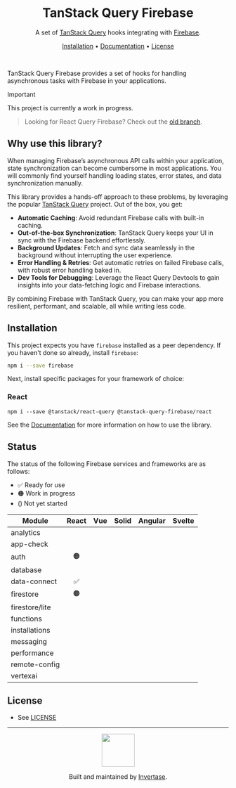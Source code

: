 <h1 align="center">TanStack Query Firebase</h1>
<p align="center">
  <span>A set of <a href="https://tanstack.com/query/latest">TanStack Query</a> hooks integrating with <a href="https://firebase.google.com/">Firebase</a>.</span>
</p>
<p align="center">
  <span><a href="#installation">Installation</a> &bull;
  <a href="https://invertase.docs.page/tanstack-query-firebase"> Documentation</a> &bull;
  <a href="/LICENSE.md">License</a></span>
</p>
<br />

TanStack Query Firebase provides a set of hooks for handling asynchronous tasks with Firebase in your applications.

> [!IMPORTANT]  
> This project is currently a work in progress.

> Looking for React Query Firebase? Check out the [old branch](https://github.com/invertase/tanstack-query-firebase/tree/react-query-firebase).

## Why use this library?

When managing Firebase’s asynchronous API calls within your application, state synchronization can become cumbersome in most applications. You will commonly find yourself handling loading states, error states, and data synchronization manually. 

This library provides a hands-off approach to these problems, by leveraging the popular [TanStack Query](https://tanstack.com/query/latest) project. Out of the box, you get:

- **Automatic Caching**: Avoid redundant Firebase calls with built-in caching.
- **Out-of-the-box Synchronization**: TanStack Query keeps your UI in sync with the Firebase backend effortlessly.
- **Background Updates**: Fetch and sync data seamlessly in the background without interrupting the user experience.
- **Error Handling & Retries**: Get automatic retries on failed Firebase calls, with robust error handling baked in.
- **Dev Tools for Debugging**: Leverage the React Query Devtools to gain insights into your data-fetching logic and Firebase interactions.

By combining Firebase with TanStack Query, you can make your app more resilient, performant, and scalable, all while writing less code.

## Installation

This project expects you have `firebase` installed as a peer dependency. If you haven't done so already, install `firebase`:

```bash
npm i --save firebase
```

Next, install specific packages for your framework of choice:

### React

```
npm i --save @tanstack/react-query @tanstack-query-firebase/react
```

See the [Documentation](https://invertase.docs.page/tanstack-query-firebase/react) for more information on how to use the library.

## Status

The status of the following Firebase services and frameworks are as follows:

- ✅ Ready for use
- 🟠 Work in progress
- () Not yet started

| Module         | React  | Vue   | Solid | Angular | Svelte |
|----------------|:------:|:-----:|:-----:|:-------:|:------:|
| analytics      |        |       |       |         |        |
| app-check      |        |       |       |         |        |
| auth           | 🟠     |       |       |         |        |
| database       |        |       |       |         |        |
| data-connect   | ✅     |       |       |         |        |
| firestore      | 🟠     |       |       |         |        |
| firestore/lite |        |       |       |         |        |
| functions      |        |       |       |         |        |
| installations  |        |       |       |         |        |
| messaging      |        |       |       |         |        |
| performance    |        |       |       |         |        |
| remote-config  |        |       |       |         |        |
| vertexai       |        |       |       |         |        |

## License

- See [LICENSE](/LICENSE)

---

<p align="center">
  <a href="https://invertase.io/?utm_source=readme&utm_medium=footer&utm_campaign=docs.page">
    <img width="75px" src="https://static.invertase.io/assets/invertase/invertase-rounded-avatar.png">
  </a>
  <p align="center">
    Built and maintained by <a href="https://invertase.io/?utm_source=readme&utm_medium=footer&utm_campaign=docs.page">Invertase</a>.
  </p>
</p>
